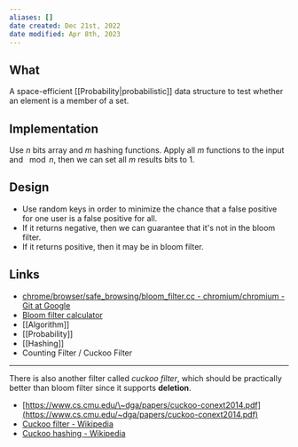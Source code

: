```yaml
---
aliases: []
date created: Dec 21st, 2022
date modified: Apr 8th, 2023
---
```


## What
A space-efficient [[Probability|probabilistic]] data structure to test whether an element is a member of a set.

## Implementation
Use $n$ bits array and $m$ hashing functions. Apply all $m$ functions to the input and $\mod n$, then we can set all $m$ results bits to 1.

## Design
- Use random keys in order to minimize the chance that a false positive for one user is a false positive for all.
- If it returns negative, then we can guarantee that it's not in the bloom filter.
- If it returns positive, then it may be in bloom filter.

## Links
- [chrome/browser/safe\_browsing/bloom\_filter.cc - chromium/chromium - Git at Google](https://chromium.googlesource.com/chromium/chromium/+/refs/heads/main/chrome/browser/safe_browsing/bloom_filter.cc)
- [Bloom filter calculator](https://hur.st/bloomfilter)
- [[Algorithm]]
- [[Probability]]
- [[Hashing]]
- Counting Filter / Cuckoo Filter

___

There is also another filter called *cuckoo filter*, which should be practically better than bloom filter since it supports **deletion**.
- [https://www.cs.cmu.edu/\~dga/papers/cuckoo-conext2014.pdf](https://www.cs.cmu.edu/~dga/papers/cuckoo-conext2014.pdf)
- [Cuckoo filter - Wikipedia](https://en.wikipedia.org/wiki/Cuckoo_filter)
- [Cuckoo hashing - Wikipedia](https://en.wikipedia.org/wiki/Cuckoo_hashing)